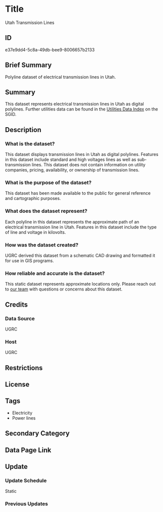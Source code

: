 # Title

Utah Transmission Lines

## ID

e37e9dd4-5c8a-49db-bee9-8006657b2133

## Brief Summary

Polyline dataset of electrical transmission lines in Utah.

## Summary

This dataset represents electrical transmission lines in Utah as digital polylines. Further utilities data can be found in the [Utilities Data Index](https://gis.utah.gov/products/sgid/utilities/) on the SGID.

## Description

### What is the dataset?

This dataset displays transmission lines in Utah as digital polylines. Features in this dataset include standard and high voltages lines as well as sub-transmission lines. This dataset does not contain information on utility companies, pricing, availability, or ownership of transmission lines.

### What is the purpose of the dataset?

This dataset has been made available to the public for general reference and cartographic purposes.

### What does the dataset represent?

Each polyline in this dataset represents the approximate path of an electrical transmission line in Utah. Features in this dataset include the type of line and voltage in kilovolts.

### How was the dataset created?

UGRC derived this dataset from a schematic CAD drawing and formatted it for use in GIS programs.

### How reliable and accurate is the dataset?

This static dataset represents approximate locations only. Please reach out to [our team](https://gis.utah.gov/contact/) with questions or concerns about this dataset.

## Credits

### Data Source

UGRC

### Host

UGRC

## Restrictions

## License

## Tags

- Electricity
- Power lines

## Secondary Category

## Data Page Link

## Update

### Update Schedule

Static

### Previous Updates
